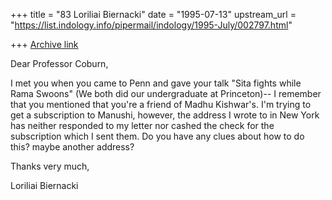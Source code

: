 +++
title = "83 Loriliai Biernacki"
date = "1995-07-13"
upstream_url = "https://list.indology.info/pipermail/indology/1995-July/002797.html"

+++
[Archive link](https://list.indology.info/pipermail/indology/1995-July/002797.html)

Dear Professor Coburn,

   I met you when you came to Penn and gave your talk "Sita fights while 
Rama Swoons" (We both did our undergraduate at Princeton)-- I remember that 
you mentioned that you're a friend of Madhu Kishwar's.  I'm trying to get a 
subscription to Manushi, however, the address I wrote to in New York has 
neither responded to my letter nor cashed the check for the subscription 
which I sent them.  Do you have any clues about how to do this? maybe 
another address?

Thanks very much,

Loriliai Biernacki





